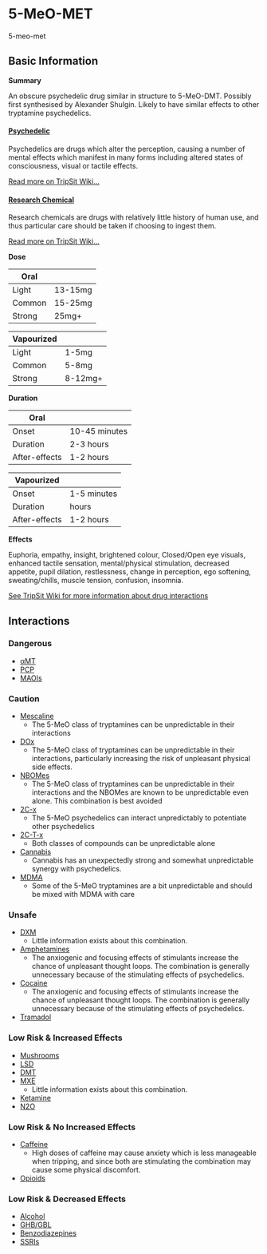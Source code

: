 # 5-MeO-MET

5-meo-met

## Basic Information

**Summary**

An obscure psychedelic drug similar in structure to 5-MeO-DMT. Possibly first synthesised by Alexander Shulgin. Likely to have similar effects to other tryptamine psychedelics.

#### [Psychedelic](/category/psychedelic)

Psychedelics are drugs which alter the perception, causing a number of mental effects which manifest in many forms including altered states of consciousness, visual or tactile effects.

[Read more on TripSit Wiki...](#{category.wiki})

#### [Research Chemical](/category/research-chemical)

Research chemicals are drugs with relatively little history of human use, and thus particular care should be taken if choosing to ingest them.

[Read more on TripSit Wiki...](#{category.wiki})

**Dose**

| Oral   |         |
| ------ | ------- |
| Light  | 13-15mg |
| Common | 15-25mg |
| Strong | 25mg+   |

| Vapourized |         |
| ---------- | ------- |
| Light      | 1-5mg   |
| Common     | 5-8mg   |
| Strong     | 8-12mg+ |

**Duration**

| Oral          |               |
| ------------- | ------------- |
| Onset         | 10-45 minutes |
| Duration      | 2-3 hours     |
| After-effects | 1-2 hours     |

| Vapourized    |             |
| ------------- | ----------- |
| Onset         | 1-5 minutes |
| Duration      | hours       |
| After-effects | 1-2 hours   |

**Effects**

Euphoria, empathy, insight, brightened colour, Closed/Open eye visuals, enhanced tactile sensation, mental/physical stimulation, decreased appetite, pupil dilation, restlessness, change in perception, ego softening, sweating/chills, muscle tension, confusion, insomnia.

[See TripSit Wiki for more information about drug interactions](http://combo.tripsit.me/)

## Interactions

### Dangerous

* [αMT](/amt)
* [PCP](/pcp)
* [MAOIs](https://wiki.tripsit.me/wiki/Antidepressants#MAOIs)

### Caution

* [Mescaline](/mescaline)  
   * The 5-MeO class of tryptamines can be unpredictable in their interactions
* [DOx](https://wiki.tripsit.me/wiki/DOx)  
   * The 5-MeO class of tryptamines can be unpredictable in their interactions, particularly increasing the risk of unpleasant physical side effects.
* [NBOMes](https://wiki.tripsit.me/wiki/NBOMes)  
   * The 5-MeO class of tryptamines can be unpredictable in their interactions and the NBOMes are known to be unpredictable even alone. This combination is best avoided
* [2C-x](https://wiki.tripsit.me/wiki/2C-X)  
   * The 5-MeO psychedelics can interact unpredictably to potentiate other psychedelics
* [2C-T-x](https://wiki.tripsit.me/wiki/2C-X)  
   * Both classes of compounds can be unpredictable alone
* [Cannabis](/cannabis)  
   * Cannabis has an unexpectedly strong and somewhat unpredictable synergy with psychedelics.
* [MDMA](/mdma)  
   * Some of the 5-MeO tryptamines are a bit unpredictable and should be mixed with MDMA with care

### Unsafe

* [DXM](/dxm)  
   * Little information exists about this combination.
* [Amphetamines](https://wiki.tripsit.me/wiki/Amphetamine)  
   * The anxiogenic and focusing effects of stimulants increase the chance of unpleasant thought loops. The combination is generally unnecessary because of the stimulating effects of psychedelics.
* [Cocaine](/cocaine)  
   * The anxiogenic and focusing effects of stimulants increase the chance of unpleasant thought loops. The combination is generally unnecessary because of the stimulating effects of psychedelics.
* [Tramadol](/tramadol)

### Low Risk & Increased Effects

* [Mushrooms](/mushrooms)
* [LSD](/lsd)
* [DMT](/dmt)
* [MXE](/mxe)  
   * Little information exists about this combination.
* [Ketamine](/ketamine)
* [N2O](/nitrous)

### Low Risk & No Increased Effects

* [Caffeine](/caffeine)  
   * High doses of caffeine may cause anxiety which is less manageable when tripping, and since both are stimulating the combination may cause some physical discomfort.
* [Opioids](https://wiki.tripsit.me/wiki/Opioids)

### Low Risk & Decreased Effects

* [Alcohol](/alcohol)
* [GHB/GBL](https://wiki.tripsit.me/wiki/GHB)
* [Benzodiazepines](https://wiki.tripsit.me/wiki/Benzodiazepines)
* [SSRIs](https://wiki.tripsit.me/wiki/Antidepressants#SSRIs)